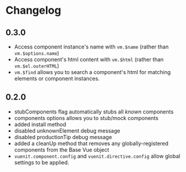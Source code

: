 # Changelog

## 0.3.0
- Access component instance's name with `vm.$name` (rather than `vm.$options.name`)  
- Access component's html content with `vm.$html` (rather than `vm.$el.outerHTML`)
- `vm.$find` allows you to search a component's html for matching elements or component instances.

## 0.2.0
- stubComponents flag automatically stubs all *known* components  
- components options allows you to stub/mock components  
- added install method  
- disabled unknownElement debug message  
- disabled productionTip debug message  
- added a cleanUp method that removes any globally-registered components from the Base Vue object  
- `vuenit.component.config` and `vuenit.directive.config` allow global settings to be applied.  

